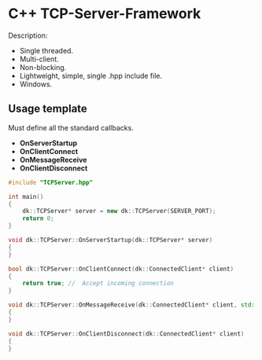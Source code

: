 # C++ TCP-Server-Framework

Description:
- Single threaded.
- Multi-client.
- Non-blocking.
- Lightweight, simple, single .hpp include file.
- Windows.

## Usage template
Must define all the standard callbacks.
- **OnServerStartup**
- **OnClientConnect**
- **OnMessageReceive**
- **OnClientDisconnect**

```C++
#include "TCPServer.hpp"

int main()
{
    dk::TCPServer* server = new dk::TCPServer(SERVER_PORT);
    return 0;
}

void dk::TCPServer::OnServerStartup(dk::TCPServer* server)
{
}

bool dk::TCPServer::OnClientConnect(dk::ConnectedClient* client)
{
    return true; //  Accept incoming connection
}

void dk::TCPServer::OnMessageReceive(dk::ConnectedClient* client, std::vector<char>* data)
{
}

void dk::TCPServer::OnClientDisconnect(dk::ConnectedClient* client)
{
}
```
